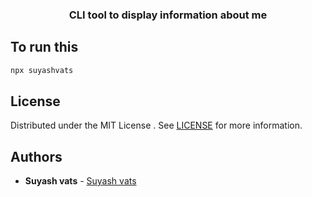 <p align="center">
  

   <h3 align="center">CLI tool to display information about me</h3>
</p>


## To run this 
```bash
npx suyashvats
```
## License

Distributed under the MIT License . See [LICENSE](https://github.com/suyash-vats) for more information.

## Authors

* **Suyash vats** - [Suyash vats](https://github.com/suyash-vats)
